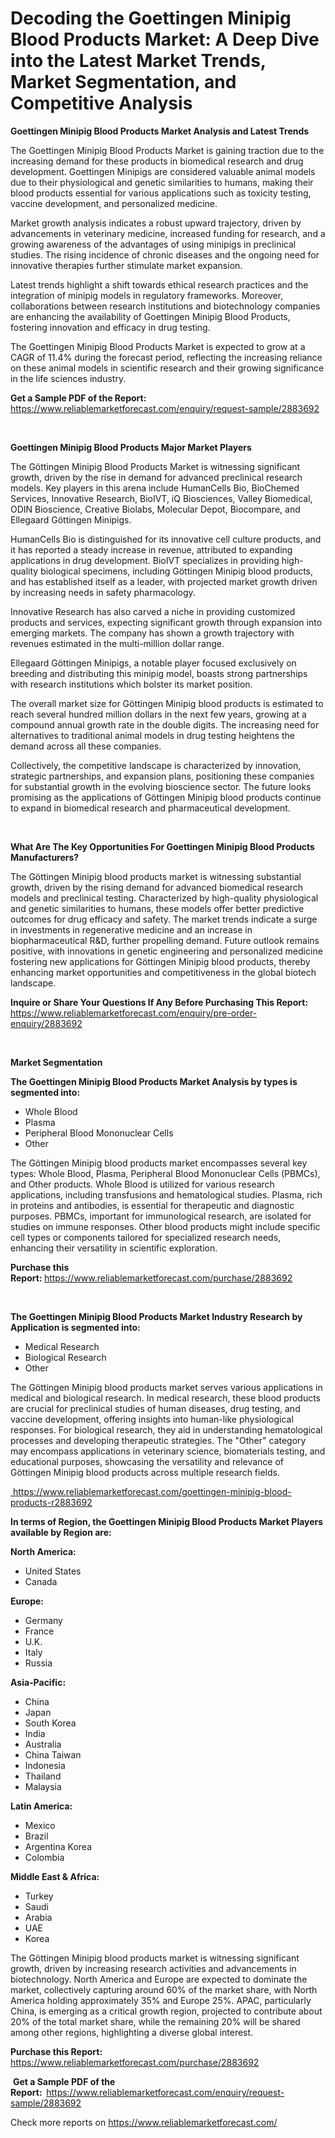<p><h1>Decoding the Goettingen Minipig Blood Products Market: A Deep Dive into the Latest Market Trends, Market Segmentation, and Competitive Analysis</h1></p><p><strong>Goettingen Minipig Blood Products Market Analysis and Latest Trends</strong></p>
<p><p>The Goettingen Minipig Blood Products Market is gaining traction due to the increasing demand for these products in biomedical research and drug development. Goettingen Minipigs are considered valuable animal models due to their physiological and genetic similarities to humans, making their blood products essential for various applications such as toxicity testing, vaccine development, and personalized medicine.</p><p>Market growth analysis indicates a robust upward trajectory, driven by advancements in veterinary medicine, increased funding for research, and a growing awareness of the advantages of using minipigs in preclinical studies. The rising incidence of chronic diseases and the ongoing need for innovative therapies further stimulate market expansion. </p><p>Latest trends highlight a shift towards ethical research practices and the integration of minipig models in regulatory frameworks. Moreover, collaborations between research institutions and biotechnology companies are enhancing the availability of Goettingen Minipig Blood Products, fostering innovation and efficacy in drug testing. </p><p>The Goettingen Minipig Blood Products Market is expected to grow at a CAGR of 11.4% during the forecast period, reflecting the increasing reliance on these animal models in scientific research and their growing significance in the life sciences industry.</p></p>
<p><strong>Get a Sample PDF of the Report:&nbsp;</strong> <a href="https://www.reliablemarketforecast.com/enquiry/request-sample/2883692?utm_campaign=3089&utm_medium=2&utm_source=Github&utm_content=ia&utm_term=13032025&utm_id=goettingen-minipig-blood-products">https://www.reliablemarketforecast.com/enquiry/request-sample/2883692</a></p>
<p>&nbsp;</p>
<p><strong>Goettingen Minipig Blood Products Major Market Players</strong></p>
<p><p>The Göttingen Minipig Blood Products Market is witnessing significant growth, driven by the rise in demand for advanced preclinical research models. Key players in this arena include HumanCells Bio, BioChemed Services, Innovative Research, BioIVT, iQ Biosciences, Valley Biomedical, ODIN Bioscience, Creative Biolabs, Molecular Depot, Biocompare, and Ellegaard Göttingen Minipigs.</p><p>HumanCells Bio is distinguished for its innovative cell culture products, and it has reported a steady increase in revenue, attributed to expanding applications in drug development. BioIVT specializes in providing high-quality biological specimens, including Göttingen Minipig blood products, and has established itself as a leader, with projected market growth driven by increasing needs in safety pharmacology.</p><p>Innovative Research has also carved a niche in providing customized products and services, expecting significant growth through expansion into emerging markets. The company has shown a growth trajectory with revenues estimated in the multi-million dollar range.</p><p>Ellegaard Göttingen Minipigs, a notable player focused exclusively on breeding and distributing this minipig model, boasts strong partnerships with research institutions which bolster its market position. </p><p>The overall market size for Göttingen Minipig blood products is estimated to reach several hundred million dollars in the next few years, growing at a compound annual growth rate in the double digits. The increasing need for alternatives to traditional animal models in drug testing heightens the demand across all these companies.</p><p>Collectively, the competitive landscape is characterized by innovation, strategic partnerships, and expansion plans, positioning these companies for substantial growth in the evolving bioscience sector. The future looks promising as the applications of Göttingen Minipig blood products continue to expand in biomedical research and pharmaceutical development.</p></p>
<p>&nbsp;</p>
<p><strong>What Are The Key Opportunities For Goettingen Minipig Blood Products Manufacturers?</strong></p>
<p><p>The Göttingen Minipig blood products market is witnessing substantial growth, driven by the rising demand for advanced biomedical research models and preclinical testing. Characterized by high-quality physiological and genetic similarities to humans, these models offer better predictive outcomes for drug efficacy and safety. The market trends indicate a surge in investments in regenerative medicine and an increase in biopharmaceutical R&D, further propelling demand. Future outlook remains positive, with innovations in genetic engineering and personalized medicine fostering new applications for Göttingen Minipig blood products, thereby enhancing market opportunities and competitiveness in the global biotech landscape.</p></p>
<p><strong>Inquire or Share Your Questions If Any Before Purchasing This Report:</strong> <a href="https://www.reliablemarketforecast.com/enquiry/pre-order-enquiry/2883692?utm_campaign=3089&utm_medium=2&utm_source=Github&utm_content=ia&utm_term=13032025&utm_id=goettingen-minipig-blood-products">https://www.reliablemarketforecast.com/enquiry/pre-order-enquiry/2883692</a></p>
<p>&nbsp;</p>
<p><strong>Market Segmentation</strong></p>
<p><strong>The Goettingen Minipig Blood Products Market Analysis by types is segmented into:</strong></p>
<p><ul><li>Whole Blood</li><li>Plasma</li><li>Peripheral Blood Mononuclear Cells</li><li>Other</li></ul></p>
<p><p>The Göttingen Minipig blood products market encompasses several key types: Whole Blood, Plasma, Peripheral Blood Mononuclear Cells (PBMCs), and Other products. Whole Blood is utilized for various research applications, including transfusions and hematological studies. Plasma, rich in proteins and antibodies, is essential for therapeutic and diagnostic purposes. PBMCs, important for immunological research, are isolated for studies on immune responses. Other blood products might include specific cell types or components tailored for specialized research needs, enhancing their versatility in scientific exploration.</p></p>
<p><strong>Purchase this Report:&nbsp;</strong><a href="https://www.reliablemarketforecast.com/purchase/2883692?utm_campaign=3089&utm_medium=2&utm_source=Github&utm_content=ia&utm_term=13032025&utm_id=goettingen-minipig-blood-products">https://www.reliablemarketforecast.com/purchase/2883692</a></p>
<p>&nbsp;</p>
<p><strong>The Goettingen Minipig Blood Products Market Industry Research by Application is segmented into:</strong></p>
<p><ul><li>Medical Research</li><li>Biological Research</li><li>Other</li></ul></p>
<p><p>The Göttingen Minipig blood products market serves various applications in medical and biological research. In medical research, these blood products are crucial for preclinical studies of human diseases, drug testing, and vaccine development, offering insights into human-like physiological responses. For biological research, they aid in understanding hematological processes and developing therapeutic strategies. The "Other" category may encompass applications in veterinary science, biomaterials testing, and educational purposes, showcasing the versatility and relevance of Göttingen Minipig blood products across multiple research fields.</p></p>
<p><a href="https://www.reliablemarketforecast.com/goettingen-minipig-blood-products-r2883692?utm_campaign=3089&utm_medium=2&utm_source=Github&utm_content=ia&utm_term=13032025&utm_id=goettingen-minipig-blood-products">&nbsp;https://www.reliablemarketforecast.com/goettingen-minipig-blood-products-r2883692</a></p>
<p><strong>In terms of Region, the Goettingen Minipig Blood Products Market Players available by Region are:</strong></p>
<p>
    <p> <strong> North America: </strong>
        <ul>
            <li>United States</li>
            <li>Canada</li>
        </ul>
        </p> 
    <p> <strong> Europe: </strong>
        <ul>
            <li>Germany</li>
            <li>France</li>
            <li>U.K.</li>
            <li>Italy</li>
            <li>Russia</li>
        </ul>
        </p> 
    <p> <strong> Asia-Pacific: </strong>
        <ul>
            <li>China</li>
            <li>Japan</li>
            <li>South Korea</li>
            <li>India</li>
            <li>Australia</li>
            <li>China Taiwan</li>
            <li>Indonesia</li>
            <li>Thailand</li>
            <li>Malaysia</li>
        </ul>
        </p> 
    <p> <strong> Latin America: </strong>
        <ul>
            <li>Mexico</li>
            <li>Brazil</li>
            <li>Argentina Korea</li>
            <li>Colombia</li>
        </ul>
        </p> 
    <p> <strong> Middle East & Africa: </strong>
        <ul>
            <li>Turkey</li>
            <li>Saudi</li>
            <li>Arabia</li>
            <li>UAE</li>
            <li>Korea</li>
        </ul>
    </p>
    </p>
<p><p>The Göttingen Minipig blood products market is witnessing significant growth, driven by increasing research activities and advancements in biotechnology. North America and Europe are expected to dominate the market, collectively capturing around 60% of the market share, with North America holding approximately 35% and Europe 25%. APAC, particularly China, is emerging as a critical growth region, projected to contribute about 20% of the total market share, while the remaining 20% will be shared among other regions, highlighting a diverse global interest.</p></p>
<p><strong>Purchase this Report: </strong><a href="https://www.reliablemarketforecast.com/purchase/2883692?utm_campaign=3089&utm_medium=2&utm_source=Github&utm_content=ia&utm_term=13032025&utm_id=goettingen-minipig-blood-products">https://www.reliablemarketforecast.com/purchase/2883692</a></p>
<p>&nbsp;<strong>Get a Sample PDF of the Report:&nbsp;&nbsp;</strong><a href="https://www.reliablemarketforecast.com/enquiry/request-sample/2883692?utm_campaign=3089&utm_medium=2&utm_source=Github&utm_content=ia&utm_term=13032025&utm_id=goettingen-minipig-blood-products">https://www.reliablemarketforecast.com/enquiry/request-sample/2883692</a></p>
<p><strong></strong></p>
<p>Check more reports on <a href="https://www.reliablemarketforecast.com/?utm_campaign=3089&utm_medium=2&utm_source=Github&utm_content=ia&utm_term=13032025&utm_id=goettingen-minipig-blood-products">https://www.reliablemarketforecast.com/</a></p>